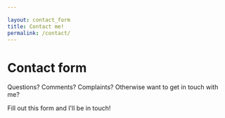 ```yaml
---

layout: contact_form
title: Contact me!
permalink: /contact/
---
```


# Contact form

Questions? Comments? Complaints? Otherwise want to get in touch with me? 

Fill out this form and I'll be in touch!